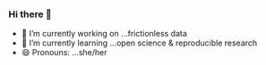 ### Hi there 👋

- 🔭 I’m currently working on ...frictionless data
- 🌱 I’m currently learning ...open science & reproducible research
- 😄 Pronouns: ...she/her
